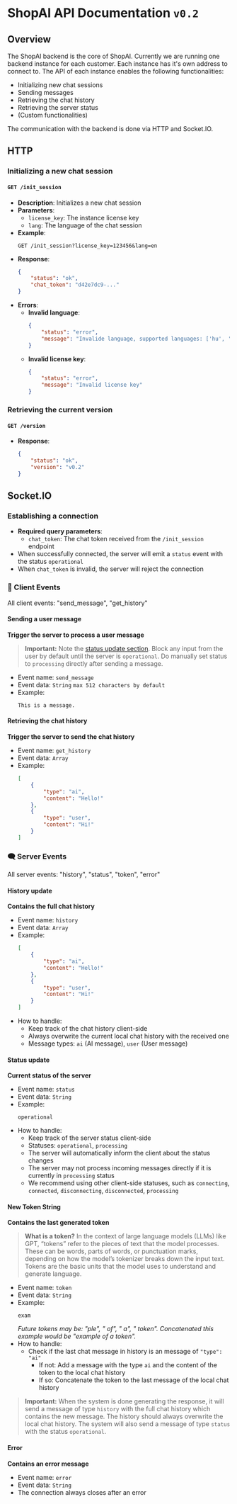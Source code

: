 # ShopAI API Documentation `v0.2`

## Overview

The ShopAI backend is the core of ShopAI. Currently we are running one backend instance for each customer. Each instance has it's own address to connect to. The API of each instance enables the following functionalities:
- Initializing new chat sessions
- Sending messages
- Retrieving the chat history
- Retrieving the server status
- (Custom functionalities)

The communication with the backend is done via HTTP and Socket.IO.



## HTTP

### Initializing a new chat session

#### `GET /init_session`

- **Description**: Initializes a new chat session
- **Parameters**:
  - `license_key`: The instance license key
  - `lang`: The language of the chat session
- **Example**:
    ```
    GET /init_session?license_key=123456&lang=en
    ```
- **Response**:
    ```json
    {
        "status": "ok",
        "chat_token": "d42e7dc9-..."
    }
    ```
- **Errors**:
    - **Invalid language**:
        ```json
        {
            "status": "error",
            "message": "Invalide language, supported languages: ['hu', 'en']"
        }
        ```
    - **Invalid license key**:
        ```json
        {
            "status": "error",
            "message": "Invalid license key"
        }
        ```

### Retrieving the current version

#### `GET /version`
- **Response**:
    ```json
    {
        "status": "ok",
        "version": "v0.2"
    }
    ```

## Socket.IO

### Establishing a connection
- **Required query parameters**:
  - `chat_token`: The chat token received from the `/init_session` endpoint
- When successfully connected, the server will emit a `status` event with the status `operational`
- When `chat_token` is invalid, the server will reject the connection

### 💬 Client Events

All client events: "send_message", "get_history"

#### Sending a user message
**Trigger the server to process a user message**
> **Important:** Note the [status update section](#status-update). Block any input from the user by default until the server is `operational`. Do manually set status to `processing` directly after sending a message.

- Event name: `send_message`
- Event data: `String` `max 512 characters by default`
- Example:
    ```
    This is a message.
    ```

#### Retrieving the chat history
**Trigger the server to send the chat history**
- Event name: `get_history`
- Event data: `Array`
- Example:
    ```json
    [
        {
            "type": "ai",
            "content": "Hello!"
        },
        {
            "type": "user",
            "content": "Hi!"
        }
    ]
    ```

### 🗨️ Server Events

All server events: "history", "status", "token", "error"

#### History update
**Contains the full chat history**
- Event name: `history`
- Event data: `Array`
- Example:
    ```json
    [
        {
            "type": "ai",
            "content": "Hello!"
        },
        {
            "type": "user",
            "content": "Hi!"
        }
    ]
    ```
- How to handle:
    - Keep track of the chat history client-side
    - Always overwrite the current local chat history with the received one
    - Message types: `ai` (AI message), `user` (User message)

#### Status update
**Current status of the server**
- Event name: `status`
- Event data: `String`
- Example:
    ```
    operational
    ```
- How to handle:
  - Keep track of the server status client-side
  - Statuses: `operational`, `processing`
  - The server will automatically inform the client about the status changes
  - The server may not process incoming messages directly if it is currently in `processing` status
  - We recommend using other client-side statuses, such as `connecting`, `connected`, `disconnecting`, `disconnected`, `processing`

#### New Token String
**Contains the last generated token**
> **What is a token?** In the context of large language models (LLMs) like GPT, “tokens” refer to the pieces of text that the model processes. These can be words, parts of words, or punctuation marks, depending on how the model’s tokenizer breaks down the input text. Tokens are the basic units that the model uses to understand and generate language.

- Event name: `token`
- Event data: `String`
- Example:
    ```
    exam
    ```
    *Future tokens may be: "ple", " of", " a", " token". Concatenated this example would be "example of a token".*
- How to handle:
    - Check if the last chat message in history is an message of `"type": "ai"`
      - If not: Add a message with the type `ai` and the content of the token to the local chat history
      - If so: Concatenate the token to the last message of the local chat history
> **Important:** When the system is done generating the response, it will send a message of type `history` with the full chat history which contains the new message. The history should always overwrite the local chat history. The system will also send a message of type `status` with the status `operational`.

#### Error
**Contains an error message**
- Event name: `error`
- Event data: `String`
- The connection always closes after an error


